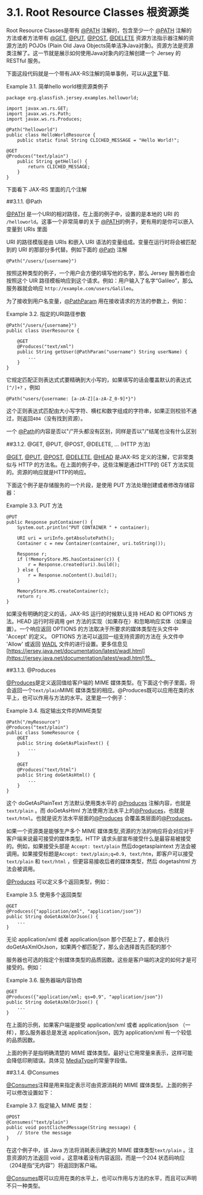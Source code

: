 3.1. Root Resource Classes 根资源类
========================

Root Resource Classes是带有 [@PATH](http://jax-rs-spec.java.net/nonav/$%7Bjaxrs.api.version%7D/apidocs/javax/ws/rs/Path.html) 注解的，包含至少一个 [@PATH](http://jax-rs-spec.java.net/nonav/$%7Bjaxrs.api.version%7D/apidocs/javax/ws/rs/Path.html) 注解的方法或者方法带有 [@GET](http://jax-rs-spec.java.net/nonav/$%7Bjaxrs.api.version%7D/apidocs/javax/ws/rs/GET.html), [@PUT](http://jax-rs-spec.java.net/nonav/$%7Bjaxrs.api.version%7D/apidocs/javax/ws/rs/PUT.html), [@POST](http://jax-rs-spec.java.net/nonav/$%7Bjaxrs.api.version%7D/apidocs/javax/ws/rs/POST.html), [@DELETE](http://jax-rs-spec.java.net/nonav/$%7Bjaxrs.api.version%7D/apidocs/javax/ws/rs/DELETE.html) 资源方法指示器注解的资源方法的 POJOs (Plain Old Java Objects简单洁净Java对象)。资源方法是资源类注解了。这一节就是展示如何使用Java对象内的注解创建一个 Jersey 的RESTful 服务。

下面这段代码就是一个带有JAX-RS注解的简单事例，可以从[这里](https://maven.java.net/content/repositories/releases/org/glassfish/jersey/examples/helloworld/2.12/)下载.

Example 3.1. 简单hello world根资源类例子

	package org.glassfish.jersey.examples.helloworld;
	 
	import javax.ws.rs.GET;
	import javax.ws.rs.Path;
	import javax.ws.rs.Produces;
	 
	@Path("helloworld")
	public class HelloWorldResource {
	    public static final String CLICHED_MESSAGE = "Hello World!";
	 
	@GET
	@Produces("text/plain")
	    public String getHello() {
	        return CLICHED_MESSAGE;
	    }
	}

下面看下 JAX-RS 里面的几个注解

##3.1.1. @Path

[@PATH](http://jax-rs-spec.java.net/nonav/$%7Bjaxrs.api.version%7D/apidocs/javax/ws/rs/Path.html) 是一个URI的相对路径，在上面的例子中，设置的是本地的 URI 的 `/helloworld`。这事一个非常简单的关于 [@PATH](http://jax-rs-spec.java.net/nonav/$%7Bjaxrs.api.version%7D/apidocs/javax/ws/rs/Path.html)的例子，更有用的是你可以嵌入变量到 URIs 里面

URI 的路径模版是由 URIs 和嵌入 URI 语法的变量组成。变量在运行时将会被匹配到的 URI 的那部分多代替。例如下面的 [@Path](http://jax-rs-spec.java.net/nonav/$%7Bjaxrs.api.version%7D/apidocs/javax/ws/rs/Path.html) 注解

	@Path("/users/{username}")

按照这种类型的例子，一个用户会方便的填写他的名字，那么 Jersey 服务器也会按照这个 UIR 路径模板响应到这个请求。例如：用户输入了名字“Galileo”，那么服务器就会响应 `http://example.com/users/Galileo`。

为了接收到用户名变量，[@PathParam](http://jax-rs-spec.java.net/nonav/$%7Bjaxrs.api.version%7D/apidocs/javax/ws/rs/PathParam.html) 用在接收请求的方法的参数上，例如：

Example 3.2. 指定的URI路径参数
	 
	@Path("/users/{username}")
	public class UserResource {
	 
	    @GET
	    @Produces("text/xml")
	    public String getUser(@PathParam("username") String userName) {
	        ...
	    }
	}

它规定匹配正则表达式式要精确到大小写的，如果填写的话会覆盖默认的表达式 `[^/]+?` ，例如

	@Path("users/{username: [a-zA-Z][a-zA-Z_0-9]*}")

这个正则表达式匹配由大小写字符、横杠和数字组成的字符串，如果正则校验不通过，则返回`404`（没有找到资源）。

一个 [@Path](http://jax-rs-spec.java.net/nonav/$%7Bjaxrs.api.version%7D/apidocs/javax/ws/rs/Path.html)的内容是否以"/"开头都没有区别，同样是否以"/"结尾也没有什么区别

##3.1.2. @GET, @PUT, @POST, @DELETE, ... (HTTP 方法)

[@GET](http://jax-rs-spec.java.net/nonav/$%7Bjaxrs.api.version%7D/apidocs/javax/ws/rs/GET.html), [@PUT](http://jax-rs-spec.java.net/nonav/$%7Bjaxrs.api.version%7D/apidocs/javax/ws/rs/PUT.html), [@POST](http://jax-rs-spec.java.net/nonav/$%7Bjaxrs.api.version%7D/apidocs/javax/ws/rs/POST.html), [@DELETE](http://jax-rs-spec.java.net/nonav/$%7Bjaxrs.api.version%7D/apidocs/javax/ws/rs/DELETE.html), [@HEAD](http://jax-rs-spec.java.net/nonav/$%7Bjaxrs.api.version%7D/apidocs/javax/ws/rs/HEAD.html) 是JAX-RS 定义的注解，它非常类似与 HTTP 的方法名。在上面的例子中，这些注解是通过HTTP的 GET 方法实现的。资源的响应就是HTTP的响应。

下面这个例子是存储服务的一个片段，是使用 PUT 方法处理创建或者修改存储容器：

Example 3.3. PUT 方法

	@PUT
	public Response putContainer() {
	    System.out.println("PUT CONTAINER " + container);
	 
	    URI uri = uriInfo.getAbsolutePath();
	    Container c = new Container(container, uri.toString());
	 
	    Response r;
	    if (!MemoryStore.MS.hasContainer(c)) {
	        r = Response.created(uri).build();
	    } else {
	        r = Response.noContent().build();
	    }
	 
	    MemoryStore.MS.createContainer(c);
	    return r;
	}

如果没有明确的定义的话，JAX-RS 运行的时候默认支持 HEAD 和 OPTIONS 方法。HEAD 运行时将调用 get 方法的实现（如果存在）和忽略响应实体（如果设置）。一个响应返回 OPTIONS 的方法取决于所要求的媒体类型在头文件中 'Accept' 的定义。 OPTIONS 方法可以返回一组支持资源的方法在 头文件中 'Allow' 或返回 [WADL](http://wadl.java.net/) 文件的进行设置。更多信息见[https://jersey.java.net/documentation/latest/wadl.html](https://jersey.java.net/documentation/latest/wadl.html)节。

##3.1.3. @Produces

[@Produces](http://jax-rs-spec.java.net/nonav/$%7Bjaxrs.api.version%7D/apidocs/javax/ws/rs/Produces.html)是定义返回值给客户端的 MIME 媒体类型。在下面这个例子里面，将会返回一个`text/plain`MIME 媒体类型的相应。@Produces既可以应用在类的水平上，也可以作用与方法的水平。这里是一个例子：

Example 3.4. 指定输出文件的MIME类型

	@Path("/myResource")
	@Produces("text/plain")
	public class SomeResource {
	    @GET
	    public String doGetAsPlainText() {
	        ...
	    }
	 
	    @GET
	    @Produces("text/html")
	    public String doGetAsHtml() {
	        ...
	    }
	}

这个 doGetAsPlainText 方法默认使用类水平的 [@Produces](http://jax-rs-spec.java.net/nonav/$%7Bjaxrs.api.version%7D/apidocs/javax/ws/rs/Produces.html) 注解内容，也就是`text/plain` 。而 doGetAsHtml 方法使用方法水平上的[@Produces](http://jax-rs-spec.java.net/nonav/$%7Bjaxrs.api.version%7D/apidocs/javax/ws/rs/Produces.html)，也就是`text/html`。也就是说方法水平层面的[@Produces](http://jax-rs-spec.java.net/nonav/$%7Bjaxrs.api.version%7D/apidocs/javax/ws/rs/Produces.html) 会覆盖类层面的[@Produces](http://jax-rs-spec.java.net/nonav/$%7Bjaxrs.api.version%7D/apidocs/javax/ws/rs/Produces.html)。

如果一个资源类是能够生产多个 MIME 媒体类型,资源的方法的响应将会对应对于客户端来说最可接受的媒体类型。HTTP 请求头部宣布接受什么是最容易被接受的。例如，如果接受头部是 `Accept: text/plain` 然后dogetasplaintext 方法会被调用。如果接受标题是`Accept: text/plain;q=0.9, text/htm`，即客户可以接受 `text/plain` 和 `text/html` ，但更容易接收后者的媒体类型，然后 dogetashtml 方法会被调用。

[@Produces](http://jax-rs-spec.java.net/nonav/$%7Bjaxrs.api.version%7D/apidocs/javax/ws/rs/Produces.html) 可以定义多个返回类型，例如：

Example 3.5. 使用多个返回类型

	@GET
	@Produces({"application/xml", "application/json"})
	public String doGetAsXmlOrJson() {
	    ...
	}

无论 application/xml 或者 application/json 那个匹配上了，都会执行 doGetAsXmlOrJson，如果两个都匹配了，那么会选择首先匹配的那个

服务器也可选的指定个别媒体类型的品质因数。这些是客户端的决定的如何才是可接受的。例如：

Example 3.6. 服务器端内容协商

	@GET
	@Produces({"application/xml; qs=0.9", "application/json"})
	public String doGetAsXmlOrJson() {
	    ...
	}

在上面的示例，如果客户端是接受 application/xml 或者 application/json （一样），那么服务器总是发送 application/json，因为 application/xml 有一个较低的品质因数。

上面的例子是指明确清楚的 MIME 媒体类型。最好让它用常量来表示，这样可能会降低印刷错误。具体见 [MediaType](http://jax-rs-spec.java.net/nonav/$%7Bjaxrs.api.version%7D/apidocs/javax/ws/rs/core/MediaType.html)的常量字段值。

##3.1.4. @Consumes

[@Consumes](http://jax-rs-spec.java.net/nonav/$%7Bjaxrs.api.version%7D/apidocs/javax/ws/rs/Consumes.html)注释是用来指定表示可由资源消耗的 MIME 媒体类型。上面的例子可以修改设置如下：

Example 3.7. 指定输入 MIME 类型：

	@POST
	@Consumes("text/plain")
	public void postClichedMessage(String message) {
	    // Store the message
	}

在这个例子中，该 Java 方法将消耗表示确定的 MIME 媒体类型`text/plain` 。注意资源的方法返回 void 。这意味着没有内容返回，而是一个204 状态码响应（204是指“无内容”）将返回到客户端。

[@Consumes](http://jax-rs-spec.java.net/nonav/$%7Bjaxrs.api.version%7D/apidocs/javax/ws/rs/Consumes.html)既可以应用在类的水平上，也可以作用与方法的水平，而且可以声明不只一种类型。